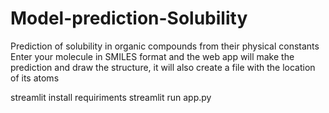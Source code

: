 # Model-prediction-Solubility
Prediction of solubility in organic compounds from their physical constants
Enter your molecule in SMILES format and the web app will make the prediction
and draw the structure, it will also create a file with the location of its atoms

streamlit install requiriments
streamlit run app.py
